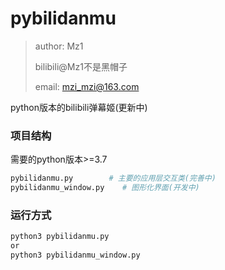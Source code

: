 # pybilidanmu

> author: Mz1
>
> bilibili@Mz1不是黑帽子
>
> email: mzi_mzi@163.com

python版本的bilibili弹幕姬(更新中)

### 项目结构

需要的python版本>=3.7

```bash
pybilidanmu.py        # 主要的应用层交互类(完善中)
pybilidanmu_window.py    # 图形化界面(开发中)
```



### 运行方式

```bash
python3 pybilidanmu.py
or
python3 pybilidanmu_window.py
```

